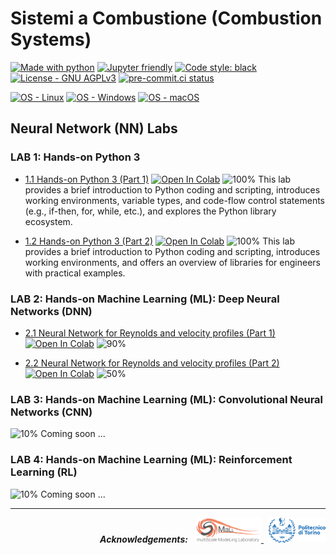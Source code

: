 # Sistemi a Combustione (Combustion Systems)

[![Made with python](https://img.shields.io/badge/Python-3.9%20%7C%203.10%20%7C%203.11-blue?logo=python&amp;logoColor=white)](https://python.org)
[![Jupyter friendly](https://img.shields.io/badge/Jupyter%20Lab-3.x-orange?logo=jupyter&logoColor=white)](https://jupyter.org)
[![Code style: black](https://img.shields.io/badge/code%20style-black-000000.svg)](https://github.com/psf/black)
[![License - GNU AGPLv3](https://img.shields.io/badge/license-GNU%20GPLv3-green)](/LICENSE)
[![pre-commit.ci status](https://results.pre-commit.ci/badge/github/paolodeangelis/Sistemi_a_combustione/main.svg)](https://results.pre-commit.ci/latest/github/paolodeangelis/Sistemi_a_combustione/main)


[![OS - Linux](https://img.shields.io/badge/OS-Linux-lightgray?logo=linux&amp;logoColor=white)](https://www.linux.org/)
[![OS - Windows](https://img.shields.io/badge/OS-Windows-lightgray?logo=windows&amp;logoColor=white)](http://microsoft.com/windows)
[![OS - macOS](https://img.shields.io/badge/OS-macOS-lightgray?logo=macOS&amp;logoColor=white)](https://www.apple.com/macos/)

## Neural Network (NN) Labs

### LAB 1: Hands-on Python 3

* [1.1 Hands-on Python 3 (Part 1)](1.1-Hands-on_Python3_P1.ipynb) 
[![Open In Colab](https://colab.research.google.com/assets/colab-badge.svg)](https://colab.research.google.com/github/paolodeangelis/Sistemi_a_combustione/blob/main/1.1-Hands-on_Python3_P1.ipynb) ![100%](https://geps.dev/progress/100)
This lab provides a brief introduction to Python coding and scripting, introduces working environments, variable types, and code-flow control statements (e.g., if-then, for, while, etc.), and explores the Python library ecosystem.

* [1.2 Hands-on Python 3 (Part 2)](1.2-Hands-on_Python3_P2.ipynb) 
[![Open In Colab](https://colab.research.google.com/assets/colab-badge.svg)](https://colab.research.google.com/github/paolodeangelis/Sistemi_a_combustione/blob/main/1.2-Hands-on_Python3_P2.ipynb) ![100%](https://geps.dev/progress/100)
This lab provides a brief introduction to Python coding and scripting, introduces working environments, and offers an overview of libraries for engineers with practical examples.

### LAB 2: Hands-on Machine Learning (ML): Deep Neural Networks (DNN)

* [2.1 Neural Network for Reynolds and velocity profiles (Part 1)](2.1-NN_Reynolds_P1.ipynb) 
[![Open In Colab](https://colab.research.google.com/assets/colab-badge.svg)](https://colab.research.google.com/github/paolodeangelis/Sistemi_a_combustione/blob/main/2.1-NN_Reynolds_P1.ipynb) ![90%](https://geps.dev/progress/90)


* [2.2 Neural Network for Reynolds and velocity profiles (Part 2)](2.2-NN_Reynolds_P2.ipynb) 
[![Open In Colab](https://colab.research.google.com/assets/colab-badge.svg)](https://colab.research.google.com/github/paolodeangelis/Sistemi_a_combustione/blob/main/2.2-NN_Reynolds_P2.ipynb) ![50%](https://geps.dev/progress/50)

### LAB 3: Hands-on Machine Learning (ML): Convolutional Neural Networks (CNN)

![10%](https://geps.dev/progress/10)
Coming soon ...

### LAB 4: Hands-on Machine Learning (ML): Reinforcement Learning (RL)

![10%](https://geps.dev/progress/10)
Coming soon ...


<hr width="100%">
<p align="right">
    <em><strong>Acknowledgements:</strong></em>
    &nbsp;
    <a target="_blank" href="https://areeweb.polito.it/ricerca/small/">
        <img style="height:40px" src="https://github.com/paolodeangelis/Sistemi_a_combustione/raw/main/assets/img/logo.png" alt="SMALL site" >
    </a>
    &nbsp;
    <a target="_blank" href="https://www.polito.it/">
        <img style="height:40px" src="https://github.com/paolodeangelis/Sistemi_a_combustione/raw/main/assets/img/polito_logo.png" alt="POLITO site" >
    </a>
</p>
